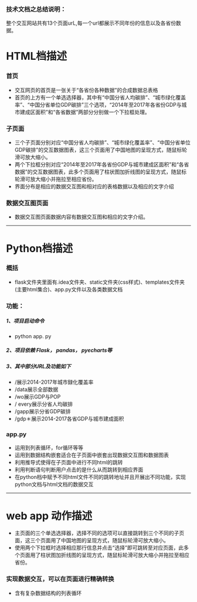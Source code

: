 ### 技术文档之总结说明：

整个交互网站共有13个页面urL,每一个url都展示不同年份的信息以及各省份数据。

# HTML档描述

### 首页
- 交互网页的首页是一张关于“各省份各种数据”的合成数据总表格
- 首页的上方有一个单选选择器，其中有“中国分省人均碳排”、“城市绿化覆盖率”、“中国分省单位GDP碳排”三个选项，“2014年至2017年各省份GDP与城市建成区面积”和“各省数据”两部分分别做一个下拉框处理。

### 子页面
- 三个子页面分别对应“中国分省人均碳排”、“城市绿化覆盖率”、“中国分省单位GDP碳排”的交互数据图表，这三个页面用了中国地图的呈现方式，随鼠标轮滑可放大缩小。
- 两个下拉框分别对应“2014年至2017年各省份GDP与城市建成区面积”和“各省数据”的交互数据图表，此多个页面用了柱状图加折线图的呈现方式，随鼠标轮滑可放大缩小并拖拉至相应省份。
- 界面分布是相应的数据交互图和相对应的表格数据以及相应的文字介绍

### 数据交互图页面
- 数据交互图页面数据内容有数据交互图和相应的文字介绍。

---

# Python档描述

### 概括
- flask文件夹里面有.idea文件夹、static文件夹(css样式)、templates文件夹(主要html集合)、app.py文件以及各类数据文档

### 功能：
##### 1、项目启动命令
- python app. py

##### 2、项目依赖 Flask， pandas， pyecharts等

##### 3、其中部分URL及功能如下

- /展示2014-2017年城市録化覆盖率
- /data展示全部数据
- /wo展示GDP与POP
- / every展示分省人均碳排
- /gapp展示分省GDP碳排
- /gdp＊展示2014-2017各省GDP与城市建成面积

### app.py
- 运用到列表循环，for循环等等
- 运用到数据结构嵌套适合在子页面中嵌套出现数据交互图和数据图表
- 利用推导式使得在子页面中进行不同html的跳转
- 利用判断语句判断用户点击的是什么从而跳转到相应界面
- 在python档中赋予不同html文件不同的跳转地址并且开展出不同功能，实现python文档与html文档的数据交互

---

# web app 动作描述
- 主页面的三个单选选择器，选择不同的选项可以直接跳转到三个不同的子页面，这三个页面用了中国地图的呈现方式，随鼠标轮滑可放大缩小。
- 使用两个下拉框时选择相应那行信息并点击“选择”即可跳转至对应页面，此多个页面用了柱状图加折线图的呈现方式，随鼠标轮滑可放大缩小并拖拉至相应省份。

### 实现数据交互，可以在页面进行精确转换
- 含有复杂数据结构的列表循环